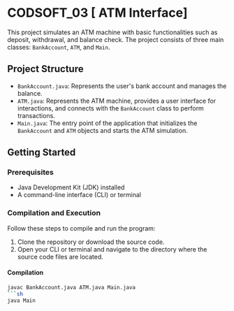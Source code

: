 # CODSOFT_03 [ ATM Interface]

This project simulates an ATM machine with basic functionalities such as deposit, withdrawal, and balance check. The project consists of three main classes: `BankAccount`, `ATM`, and `Main`.

## Project Structure

- `BankAccount.java`: Represents the user's bank account and manages the balance.
- `ATM.java`: Represents the ATM machine, provides a user interface for interactions, and connects with the `BankAccount` class to perform transactions.
- `Main.java`: The entry point of the application that initializes the `BankAccount` and `ATM` objects and starts the ATM simulation.

## Getting Started

### Prerequisites

- Java Development Kit (JDK) installed
- A command-line interface (CLI) or terminal

### Compilation and Execution

Follow these steps to compile and run the program:

1. Clone the repository or download the source code.
2. Open your CLI or terminal and navigate to the directory where the source code files are located.

#### Compilation

```sh
javac BankAccount.java ATM.java Main.java
```sh
java Main


